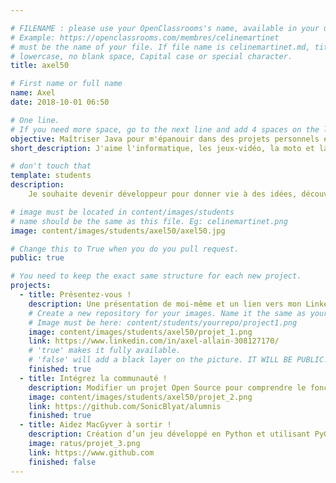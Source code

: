```yaml
---

# FILENAME : please use your OpenClassrooms's name, available in your url.
# Example: https://openclassrooms.com/membres/celinemartinet
# must be the name of your file. If file name is celinemartinet.md, title is celinemartinet.
# lowercase, no blank space, Capital case or special character.
title: axel50

# First name or full name
name: Axel
date: 2018-10-01 06:50

# One line.
# If you need more space, go to the next line and add 4 spaces on the left, as in 'description'.
objective: Maîtriser Java pour m'épanouir dans des projets personnels et professionnels.
short_description: J'aime l'informatique, les jeux-vidéo, la moto et la composition musicale !

# don't touch that
template: students
description:
    Je souhaite devenir développeur pour donner vie à des idées, découvrir un autre côté de l'informatique et travailler dans un domaine qui me plaît.

# image must be located in content/images/students
# name should be the same as this file. Eg: celinemartinet.png
image: content/images/students/axel50/axel50.jpg

# Change this to True when you do you pull request.
public: true

# You need to keep the exact same structure for each new project.
projects:
  - title: Présentez-vous !
    description: Une présentation de moi-même et un lien vers mon LinkedIn.
    # Create a new repository for your images. Name it the same as your nickname and profile picture.
    # Image must be here: content/students/yourrepo/project1.png
    image: content/images/students/axel50/projet_1.png
    link: https://www.linkedin.com/in/axel-allain-308127170/
    # 'true' makes it fully available.
    # 'false' will add a black layer on the picture. IT WILL BE PUBLIC!
    finished: true
  - title: Intégrez la communauté !
    description: Modifier un projet Open Source pour comprendre le fonctionnement de Git, de Github et des pull requests. 
    image: content/images/students/axel50/projet_2.png
    link: https://github.com/SonicBlyat/alumnis
    finished: true
  - title: Aidez MacGyver à sortir !
    description: Création d’un jeu développé en Python et utilisant PyGame.
    image: ratus/projet_3.png
    link: https://www.github.com
    finished: false
---
```

